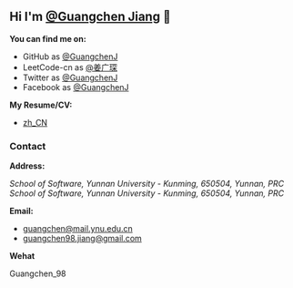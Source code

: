 ## Hi I'm [@Guangchen Jiang](https://github.com/GuangchenJ) 👋



**You can find me on:**

* GitHub as [@GuangchenJ](https://github.com/GuangchenJ)
* LeetCode-cn as [@姜广琛](https://leetcode-cn.com/u/jiang-guang-chen/)
* Twitter as [@GuangchenJ](https://twitter.com/GuangchenJ)
* Facebook as [@GuangchenJ](https://www.facebook.com/GuangchenJ)

**My Resume/CV:**

* [zh_CN](https://lc-resume.oss-cn-hangzhou.aliyuncs.com/1632538169-iNCzkM-JiangG_CV.pdf)
<!-- * [en-US]() *(To be added)* -->

### Contact

**Address:**

<i class="fas fa-map-marker-alt"></i> *School of Software, Yunnan University - Kunming, 650504, Yunnan, PRC*
<i class="far fa-map-marker-alt"></i> *School of Software, Yunnan University - Kunming, 650504, Yunnan, PRC*

**Email:**

* <i class="far fa-envelope-square"></i> <guangchen@mail.ynu.edu.cn>
* <i class="fal fa-envelope"></i> <guangchen98.jiang@gmail.com>

**Wehat**

<i class="fa fa-weixin"></i> Guangchen_98